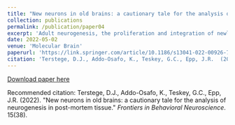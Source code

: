 ```yaml
---
title: "New neurons in old brains: a cautionary tale for the analysis of neurogenesis in post-mortem tissue."
collection: publications
permalink: /publication/paper04
excerpt: 'Adult neurogenesis, the proliferation and integration of newly generated neurons, has been observed in the adult mammalian hippocampus of many species. Numerous studies have also found adult neurogenesis in the human hippocampus, but several recent high-profile studies have suggested that this process is considerably reduced in humans, occurring in children but not in adults. In comparison, rodent studies also show age-related decline but a greater degree of proliferation of new neurons in adult animals. These differences may represent biological species differences or could alternatively be explained by methodological differences in tissue handling and fixation. Here, we examine whether differences in the post-mortem interval between death and tissue fixation might impact subsequent detection of adult neurogenesis due to increased tissue degradation. Because there are fewer new neurons present in older subjects to begin with we hypothesized that, subject age might interact significantly with post-mortem interval in the detection of adult neurogenesis. We analyzed neurogenesis in the hippocampus of rats that were either perfusion-fixed or the brains extracted and immersion-fixed at various post-mortem intervals. We observed an interaction between animal age and the time delay between death and tissue fixation. While similar levels of neurogenesis were observed in young rats regardless of fixation, older rats had significantly fewer labeled neurons when fixation was not immediate. Furthermore, the morphological detail of the labeled neurons was significantly reduced in the delayed fixation conditions at all ages. This study highlights critical concerns that must be considered when using post-mortem tissue to quantify adult neurogenesis.'
date: 2022-05-02
venue: 'Molecular Brain'
paperurl: 'https://link.springer.com/article/10.1186/s13041-022-00926-7'
citation: 'Terstege, D.J., Addo-Osafo, K., Teskey, G.C., Epp, J.R.  (2022). &quot;New neurons in old brains: a cautionary tale for the analysis of neurogenesis in post-mortem tissue.&quot; <i>Frontiers in Behavioral Neuroscience</i>. 15(38).'
---
```


[Download paper here](http://dterstege.github.io/files/paper04.pdf)

Recommended citation: Terstege, D.J., Addo-Osafo, K., Teskey, G.C., Epp, J.R.  (2022). "New neurons in old brains: a cautionary tale for the analysis of neurogenesis in post-mortem tissue." <i>Frontiers in Behavioral Neuroscience</i>. 15(38).
